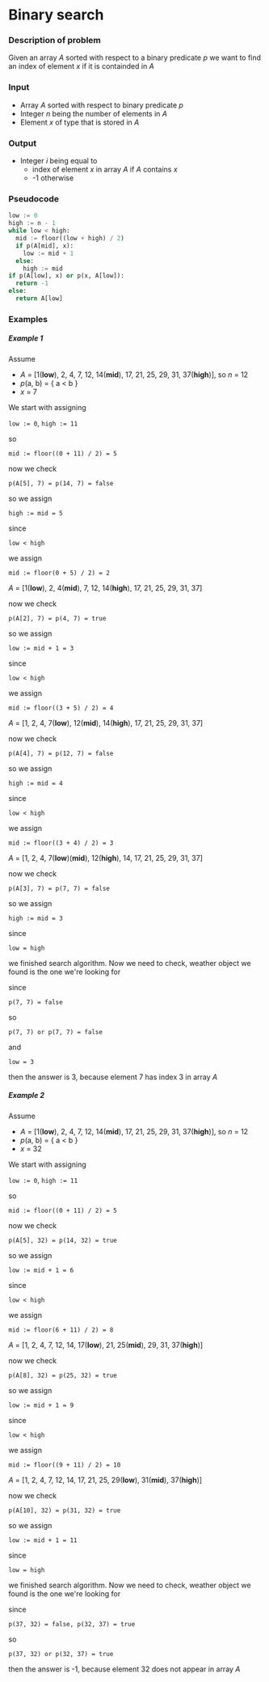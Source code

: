 # Binary search

### Description of problem

Given an array _A_ sorted with respect to a binary predicate _p_ we want to find an index of element _x_ if it is containded in _A_

### Input

- Array _A_ sorted with respect to binary predicate _p_
- Integer _n_ being the number of elements in _A_
- Element _x_ of type that is stored in _A_

### Output

- Integer _i_ being equal to
  - index of element _x_ in array _A_ if _A_ contains _x_
  - -1 otherwise

### Pseudocode

```python
low := 0
high := n - 1
while low < high:
  mid := floor((low + high) / 2)
  if p(A[mid], x):
    low := mid + 1
  else:
    high := mid
if p(A[low], x) or p(x, A[low]):
  return -1
else:
  return A[low]
```

### Examples

##### Example 1

Assume
- _A_ = [1(**low**), 2, 4, 7, 12, 14(**mid**), 17, 21, 25, 29, 31, 37(**high**)], so _n_ = 12
- _p_(a, b) = { a < b }
- _x_ = 7

We start with assigning

`low := 0`, `high := 11`

so

`mid := floor((0 + 11) / 2) = 5`

now we check

`p(A[5], 7) = p(14, 7) = false`

so we assign

`high := mid = 5`

since

`low < high`

we assign

`mid := floor(0 + 5) / 2) = 2`

_A_ = [1(**low**), 2, 4(**mid**), 7, 12, 14(**high**), 17, 21, 25, 29, 31, 37]

now we check

`p(A[2], 7) = p(4, 7) = true`

so we assign

`low := mid + 1 = 3`

since

`low < high`

we assign

`mid := floor((3 + 5) / 2) = 4`

_A_ = [1, 2, 4, 7(**low**), 12(**mid**), 14(**high**), 17, 21, 25, 29, 31, 37]

now we check

`p(A[4], 7) = p(12, 7) = false`

so we assign

`high := mid = 4`

since 

`low < high`

we assign

`mid := floor((3 + 4) / 2) = 3`

_A_ = [1, 2, 4, 7(**low**)(**mid**), 12(**high**), 14, 17, 21, 25, 29, 31, 37]

now we check

`p(A[3], 7) = p(7, 7) = false`

so we assign

`high := mid = 3`

since 

`low = high`

we finished search algorithm. Now we need to check, weather object we found is the one we're looking for

since

`p(7, 7) = false`

so

`p(7, 7) or p(7, 7) = false`

and

`low = 3`

then the answer is 3, because element 7 has index 3 in array _A_

##### Example 2

Assume
- _A_ = [1(**low**), 2, 4, 7, 12, 14(**mid**), 17, 21, 25, 29, 31, 37(**high**)], so _n_ = 12
- _p_(a, b) = { a < b }
- _x_ = 32

We start with assigning

`low := 0`, `high := 11`

so

`mid := floor((0 + 11) / 2) = 5`

now we check

`p(A[5], 32) = p(14, 32) = true`

so we assign

`low := mid + 1 = 6`

since

`low < high`

we assign

`mid := floor(6 + 11) / 2) = 8`

_A_ = [1, 2, 4, 7, 12, 14, 17(**low**), 21, 25(**mid**), 29, 31, 37(**high**)]

now we check

`p(A[8], 32) = p(25, 32) = true`

so we assign

`low := mid + 1 = 9`

since

`low < high`

we assign

`mid := floor((9 + 11) / 2) = 10`

_A_ = [1, 2, 4, 7, 12, 14, 17, 21, 25, 29(**low**), 31(**mid**), 37(**high**)]

now we check

`p(A[10], 32) = p(31, 32) = true`

so we assign

`low := mid + 1 = 11`

since 

`low = high`

we finished search algorithm. Now we need to check, weather object we found is the one we're looking for

since

`p(37, 32) = false, p(32, 37) = true`

so

`p(37, 32) or p(32, 37) = true`

then the answer is -1, because element 32 does not appear in array _A_
